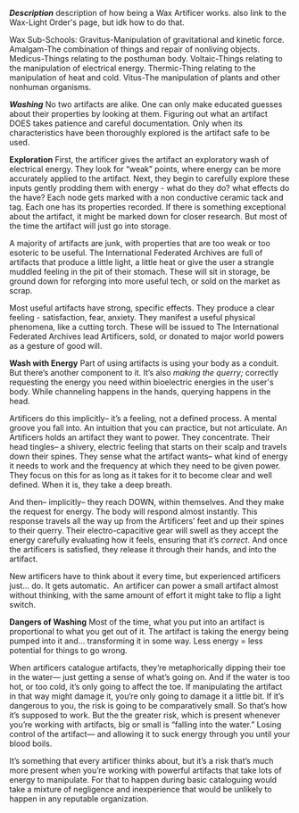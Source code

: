 ***Description***
description of how being a Wax Artificer works. also link to the Wax-Light Order's page, but idk how to do that.

Wax Sub-Schools:
Gravitus-Manipulation of gravitational and kinetic force.
Amalgam-The combination of things and repair of nonliving objects.
Medicus-Things relating to the posthuman body.
Voltaic-Things relating to the manipulation of electrical energy.
Thermic-Thing relating to the manipulation of heat and cold.
Vitus-The manipulation of plants and other nonhuman organisms.
<MORE LATER>

***Washing***
No two artifacts are alike. One can only make educated guesses about their properties by looking at them. Figuring out what an artifact DOES takes patience and careful documentation. Only when its characteristics have been thoroughly explored is the artifact safe to be used.

**Exploration**
First, the artificer gives the artifact an exploratory wash of electrical energy. They look for “weak” points, where energy can be more accurately applied to the artifact. Next, they begin to carefully explore these inputs gently prodding them with energy - what do they do? what effects do the have? Each node gets marked with a non conductive ceramic tack and tag. Each one has its properties recorded. If there is something exceptional about the artifact, it might be marked down for closer research. But most of the time the artifact will just go into storage.

A majority of artifacts are junk, with properties that are too weak or too esoteric to be useful. The International Federated Archives are full of artifacts that produce a little light, a little heat or give the user a strangle muddled feeling in the pit of their stomach. These will sit in storage, be ground down for reforging into more useful tech, or sold on the market as scrap.

Most useful artifacts have strong, specific effects. They produce a clear feeling - satisfaction, fear, anxiety. They manifest a useful physical phenomena, like a cutting torch. These will be issued to The International Federated Archives lead Artificers, sold, or donated to major world powers as a gesture of good will.

**Wash with Energy**
Part of using artifacts is using your body as a conduit. But there’s another component to it. It’s also _making the querry;_ correctly requesting the energy you need within bioelectric energies in the user's body. While channeling happens in the hands, querying happens in the head.

Artificers do this implicitly– it’s a feeling, not a defined process. A mental groove you fall into. An intuition that you can practice, but not articulate. An Artificers holds an artifact they want to power. They concentrate. Their head tingles– a shivery, electric feeling that starts on their scalp and travels down their spines. They sense what the artifact wants– what kind of energy it needs to work and the frequency at which they need to be given power. They focus on this for as long as it takes for it to become clear and well defined. When it is, they take a deep breath.

And then– implicitly– they reach DOWN, within themselves. And they make the request for energy. The body will respond almost instantly. This response travels all the way up from the Artificers’ feet and up their spines to their querry. Their electro-capacitive gear will swell as they accept the energy carefully evaluating how it feels, ensuring that it’s _correct_. And once the artificers is satisfied, they release it through their hands, and into the artifact.

New artificers have to think about it every time, but experienced artificers just… do. It gets automatic.  An artificer can power a small artifact almost without thinking, with the same amount of effort it might take to flip a light switch.

**Dangers of Washing**
Most of the time, what you put into an artifact is proportional to what you get out of it. The artifact is taking the energy being pumped into it and… transforming it in some way. Less energy = less potential for things to go wrong.

When artificers catalogue artifacts, they’re metaphorically dipping their toe in the water— just getting a sense of what’s going on. And if the water is too hot, or too cold, it’s only going to affect the toe. If manipulating the artifact in that way might damage it, you‘re only going to damage it a little bit. If it’s dangerous to you, the risk is going to be comparatively small. So that’s how it’s supposed to work. But the the greater risk, which is present whenever you’re working with artifacts, big or small is “falling into the water.” Losing control of the artifact— and allowing it to suck energy through you until your blood boils.

It’s something that every artificer thinks about, but it’s a risk that’s much more present when you’re working with powerful artifacts that take lots of energy to manipulate. For that to happen during basic cataloguing would take a mixture of negligence and inexperience that would be unlikely to happen in any reputable organization.